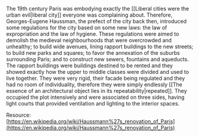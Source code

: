 ---
---

The 19th century Paris was embodying exactly the [[Liberal cities were the urban evil|liberal city]] everyone was complaining about. Therefore, Georges-Eugene Haussman, the prefect of the city back then, introduced some regulations for the city based on some new laws: the law of expropriation and the law of hygiene. These regulations were aimed to demolish the medieval neighbourhoods that were overcrowded and unhealthy; to build wide avenues, lining rapport buildings to the new streets; to build new parks and squares; to favor the annexation of the suburbs surrounding Paris; and to construct new sewers, fountains and aqueducts. The rapport buildings were buildings destined to be rented and they showed exactly how the upper to middle classes were divided and used to live together. They were very rigid, their facade being regulated and they had no room of individuality, therefore they were simply endlessly [[The essence of an architectural object lies in its repeatability|repeated]]. They occupied the plot intensively and were associated on three sides, having light courts that provided ventilation and lighting to the interior spaces.

Resource: [https://en.wikipedia.org/wiki/Haussmann%27s_renovation_of_Paris](https://en.wikipedia.org/wiki/Haussmann%27s_renovation_of_Paris)